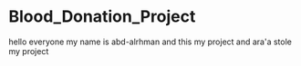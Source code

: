 # Blood_Donation_Project

hello everyone my name is abd-alrhman and this my project and ara'a stole my project 